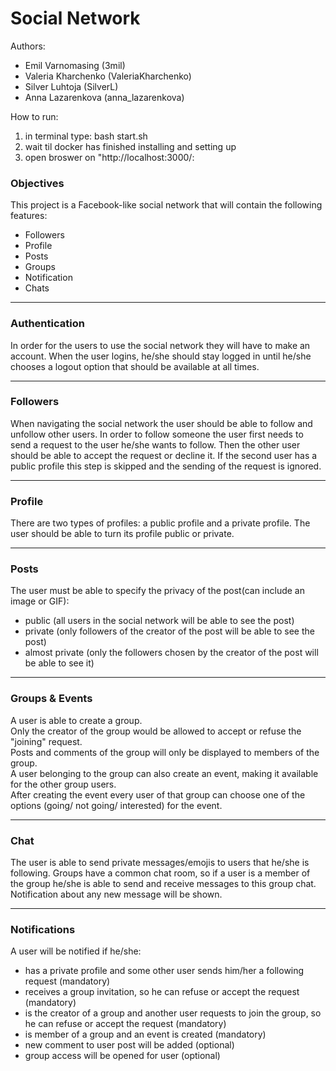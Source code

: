 # Social Network

Authors:<br>
 - Emil Varnomasing (3mil)<br>
 - Valeria Kharchenko (ValeriaKharchenko)<br>
 - Silver Luhtoja (SilverL)<br>
 - Anna Lazarenkova (anna_lazarenkova)

How to run: 
1. in terminal type: bash  start.sh
2. wait til docker has finished installing and setting up
3. open broswer on "http://localhost:3000/:

### Objectives
This project is a Facebook-like social network that will contain the following features:
* Followers
* Profile
* Posts
* Groups
* Notification
* Chats
- - - -
### Authentication
In order for the users to use the social network they will have to make an account. 
When the user logins, he/she should stay logged in until he/she chooses a logout option that should be available at all times. 
- - - -

### Followers
When navigating the social network the user should be able to follow and unfollow other users. 
In order to follow someone the user first needs to send a request to the user he/she wants to follow. Then the other user should be able to accept the request or decline it. If the second user has a public profile this step is skipped and the sending of the request is ignored.
- - - -

### Profile
There are two types of profiles: a public profile and a private profile. 
The user should be able to turn its profile public or private.
- - - -

### Posts
The user must be able to specify the privacy of the post(can include an image or GIF):
* public (all users in the social network will be able to see the post)
* private (only followers of the creator of the post will be able to see the post)
* almost private (only the followers chosen by the creator of the post will be able to see it)
- - - -

### Groups & Events
A user is able to create a group.<br>
Only the creator of the group would be allowed to accept or refuse the "joining" request.<br>
Posts and comments of the group will only be displayed to members of the group.<br>
A user belonging to the group can also create an event, making it available for the other group users.<br>
After creating the event every user of that group can choose one of the options (going/ not going/ interested) for the event.
- - - -

### Chat
The user is able to send private messages/emojis to users that he/she is following.
Groups have a common chat room, so if a user is a member of the group he/she is able to send and receive messages to this group chat.
Notification about any new message will be shown.
- - - -

### Notifications
A user will be notified if he/she:

* has a private profile and some other user sends him/her a following request (mandatory)
* receives a group invitation, so he can refuse or accept the request (mandatory)
* is the creator of a group and another user requests to join the group, so he can refuse or accept the request (mandatory)
* is member of a group and an event is created (mandatory)
* new comment to user post will be added (optional)
* group access will be opened for user (optional)
